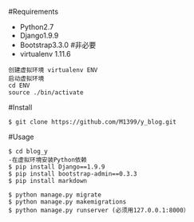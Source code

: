 #Requirements

- Python2.7
- Django1.9.9 
- Bootstrap3.3.0  #非必要
- virtualenv 1.11.6

```
创建虚拟环境 virtualenv ENV
启动虚拟环境
cd ENV
source ./bin/activate
```

#Install

```
$ git clone https://github.com/M1399/y_blog.git
```


#Usage
```
$ cd blog_y
-在虚拟环境安装Python依赖
$ pip install Django==1.9.9 
$ pip install bootstrap-admin==0.3.3
$ pip install markdown

$ python manage.py migrate
$ python manage.py makemigrations
$ python manage.py runserver (必须用127.0.0.1:8000）

